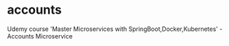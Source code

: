 # accounts
Udemy course 'Master Microservices with SpringBoot,Docker,Kubernetes' - Accounts Microservice
